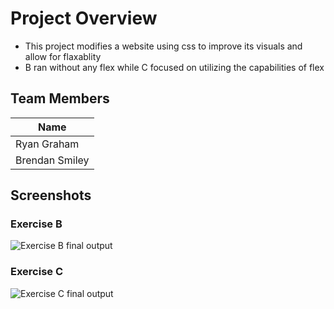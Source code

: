 # Project Overview

- This project modifies a website using css to improve its visuals and allow for flaxablity
- B ran without any flex while C focused on utilizing the capabilities of flex

## Team Members

| Name           |
|----------------|
| Ryan Graham    |
| Brendan Smiley |

## Screenshots

### Exercise B

![Exercise B final output](./ExerciseB.gif)

### Exercise C

![Exercise C final output](./ExerciseC.gif)